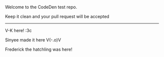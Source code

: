 Welcome to the CodeDen test repo.

Keep it clean and your pull request will be accepted



--------------------------------------------------




V-K here! :3c

Sinyee made it here V(-.o)V

Frederick the hatchling was here!

